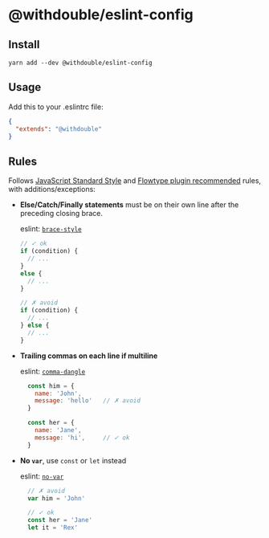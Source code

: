 # @withdouble/eslint-config

## Install

```
yarn add --dev @withdouble/eslint-config
```

## Usage

Add this to your .eslintrc file:

```json
{
  "extends": "@withdouble"
}
```

## Rules

Follows [JavaScript Standard Style](https://github.com/standard/standard/blob/master/RULES.md) and [Flowtype plugin recommended](https://github.com/gajus/eslint-plugin-flowtype/blob/master/src/configs/recommended.json) rules, with additions/exceptions:

* __Else/Catch/Finally statements__ must be on their own line after the preceding closing brace.

  eslint: [`brace-style`](http://eslint.org/docs/rules/brace-style)

  ```js
  // ✓ ok
  if (condition) {
    // ...
  }
  else {
    // ...
  }
  ```

  ```js
  // ✗ avoid
  if (condition) {
    // ...
  } else {
    // ...
  }
  ```

* __Trailing commas on each line if multiline__

  eslint: [`comma-dangle`](http://eslint.org/docs/rules/comma-dangle)

  ```js
    const him = {
      name: 'John',
      message: 'hello'   // ✗ avoid
    }

    const her = {
      name: 'Jane',
      message: 'hi',     // ✓ ok
    }
  ```

* __No `var`__, use `const` or `let` instead

  eslint: [`no-var`](http://eslint.org/docs/rules/no-var)

  ```js
    // ✗ avoid
    var him = 'John'

    // ✓ ok
    const her = 'Jane'
    let it = 'Rex'
  ```

